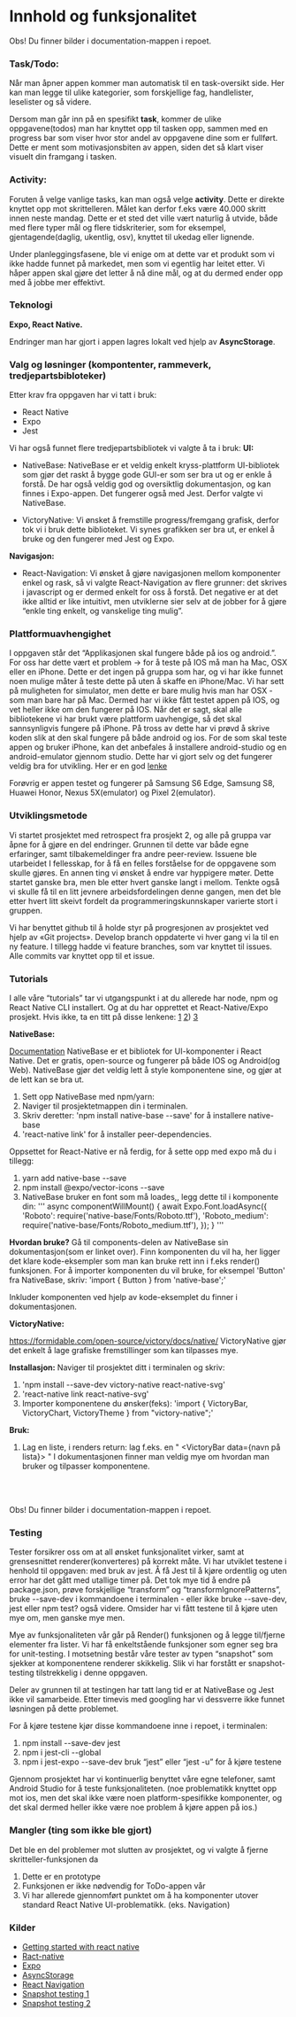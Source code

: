 # Innhold og funksjonalitet
Obs! Du finner bilder i documentation-mappen i repoet.
### Task/Todo:
Når man åpner appen kommer man automatisk til en task-oversikt side. Her kan man legge til ulike kategorier, som forskjellige fag, handlelister, leselister og så videre.

Dersom man går inn på en spesifikt **task**, kommer de ulike oppgavene(todos) man har knyttet opp til tasken opp, sammen med en progress bar som viser hvor stor andel av oppgavene dine som er fullført. Dette er ment som motivasjonsbiten av appen, siden det så klart viser visuelt din framgang i tasken.


### Activity:
Foruten å velge vanlige tasks, kan man også velge **activity**. Dette er direkte knyttet opp mot skrittelleren. Målet kan derfor f.eks være 40.000 skritt innen neste mandag. Dette er et sted det ville vært naturlig å utvide, både med flere typer mål og flere tidskriterier, som for eksempel, gjentagende(daglig, ukentlig, osv), knyttet til ukedag eller lignende.
 
Under planleggingsfasene, ble vi enige om at dette var et produkt som vi ikke hadde funnet på markedet, men som vi egentlig har leitet etter. Vi håper appen skal gjøre det letter å nå dine mål, og at du dermed ender opp med å jobbe mer effektivt.


### Teknologi
**Expo, React Native.**
 
Endringer man har gjort i appen lagres lokalt ved hjelp av **AsyncStorage**.

### Valg og løsninger (kompontenter, rammeverk, tredjepartsbibloteker)
Etter krav fra oppgaven har vi tatt i bruk:
- React Native
- Expo
- Jest

Vi har også funnet flere tredjepartsbibliotek vi valgte å ta i bruk:
**UI:**
- NativeBase:
NativeBase er et veldig enkelt kryss-plattform UI-bibliotek som gjør det raskt å bygge gode GUI-er som ser bra ut og er enkle å forstå. De har også veldig god og oversiktlig dokumentasjon, og kan finnes i Expo-appen. Det fungerer også med Jest. Derfor valgte vi NativeBase.

- VictoryNative:
Vi ønsket å fremstille progress/fremgang grafisk, derfor tok vi i bruk dette biblioteket. Vi synes grafikken ser bra ut, er enkel å bruke og den fungerer med Jest og Expo.

**Navigasjon:**
- React-Navigation:
Vi ønsket å gjøre navigasjonen mellom komponenter enkel og rask, så vi valgte React-Navigation av flere grunner: det skrives i javascript og er dermed enkelt for oss å forstå. Det negative er at det ikke alltid er like intuitivt, men utviklerne sier selv at de jobber for å gjøre “enkle ting enkelt, og vanskelige ting mulig”.


### Plattformuavhengighet
I oppgaven står det “Applikasjonen skal fungere både på ios og android.”. For oss har dette vært et problem -> for å teste på IOS må man ha Mac, OSX eller en iPhone. Dette er det ingen på gruppa som har, og vi har ikke funnet noen mulige måter å teste dette på uten å skaffe en iPhone/Mac. Vi har sett på muligheten for simulator, men dette er bare mulig hvis man har OSX - som man bare har på Mac. Dermed har vi ikke fått testet appen på IOS, og vet heller ikke om den fungerer på IOS. Når det er sagt, skal alle bibliotekene vi har brukt være plattform uavhengige, så det skal sannsynligvis fungere på iPhone.
På tross av dette har vi prøvd å skrive koden slik at den skal fungere på både android og ios.
For de som skal teste appen og bruker iPhone, kan det anbefales å installere android-studio og en android-emulator gjennom studio. Dette har vi gjort selv og det fungerer veldig bra for utvikling. Her er en god [lenke](https://developer.android.com/studio/run/emulator)

Forøvrig er appen testet og fungerer på Samsung S6 Edge, Samsung S8, Huawei Honor, Nexus 5X(emulator) og Pixel 2(emulator).

### Utviklingsmetode
Vi startet prosjektet med retrospect fra prosjekt 2, og alle på gruppa var åpne for å gjøre en del endringer. Grunnen til dette var både egne erfaringer, samt tilbakemeldinger fra andre peer-review. Issuene ble utarbeidet I fellesskap, for å få en felles forståelse for de oppgavene som skulle gjøres.
En annen ting vi ønsket å endre var hyppigere møter. Dette startet ganske bra, men ble etter hvert ganske langt i mellom. Tenkte også vi skulle få til en litt jevnere arbeidsfordelingen denne gangen, men det ble etter hvert litt skeivt fordelt da programmeringskunnskaper varierte stort i gruppen.
 
Vi har benyttet github til å holde styr på progresjonen av prosjektet ved hjelp av «Git projects». Develop branch oppdaterte vi hver gang vi la til en ny feature. I tillegg hadde vi feature branches, som var knyttet til issues. Alle commits var knyttet opp til et issue.
 
### Tutorials
I alle våre “tutorials” tar vi utgangspunkt i at du allerede har node, npm og React Native CLI installert. Og at du har opprettet et React-Native/Expo prosjekt. Hvis ikke, ta en titt på disse lenkene:
[1](https://facebook.github.io/react-native/docs/getting-started.html)
[2](https://www.npmjs.com/))
[3](https://nodejs.org/en/)

**NativeBase:**

[Documentation](https://docs.nativebase.io/docs/GetStarted.html)
NativeBase er et bibliotek for UI-komponenter i React Native. Det er gratis, open-source og fungerer på både IOS og Android(og Web). NativeBase gjør det veldig lett å style komponentene sine, og gjør at de lett kan se bra ut.

1. Sett opp NativeBase med npm/yarn:
2. Naviger til prosjektetmappen din i terminalen. 
3. Skriv deretter: 'npm install native-base --save' for å installere native-base
4. 'react-native link' for å installer peer-dependencies.

Oppsettet for React-Native er nå ferdig, for å sette opp med expo må du i tillegg:
1. yarn add native-base --save
2. npm install @expo/vector-icons --save
3. NativeBase bruker en font som må loades,, legg dette til i komponente din:
'''
async componentWillMount() {
  await Expo.Font.loadAsync({
    \'Roboto\': require(\'native-base/Fonts/Roboto.ttf\'),
    \'Roboto_medium\': require(\'native-base/Fonts/Roboto_medium.ttf\'),
  });
}
'''

**Hvordan bruke?**
Gå til components-delen av NativeBase sin dokumentasjon(som er linket over). Finn komponenten du vil ha, her ligger det klare kode-eksempler som man kan bruke rett inn i f.eks render() funksjonen.
For å importer komponenten du vil bruke, for eksempel 'Button' fra NativeBase, skriv:
'import { Button } from \'native-base\';'

Inkluder komponenten ved hjelp av kode-eksemplet du finner i dokumentasjonen.

**VictoryNative:**

https://formidable.com/open-source/victory/docs/native/
VictoryNative gjør det enkelt å lage grafiske fremstillinger som kan tilpasses mye.

**Installasjon:**
Naviger til prosjektet ditt i terminalen og skriv:
1. 'npm install --save-dev victory-native react-native-svg'
2. 'react-native link react-native-svg'
3. Importer komponentene du ønsker(feks): 'import { VictoryBar, VictoryChart, VictoryTheme } from "victory-native";'

**Bruk:**
1. Lag en liste, i renders return: lag f.eks. en 
"<VictoryChart>
   <VictoryBar data={navn på lista}>
</VictoryChart>"
I dokumentasjonen finner man veldig mye om hvordan man bruker og tilpasser komponentene.



<br><br>

Obs! Du finner bilder i documentation-mappen i repoet.
### Testing
Tester forsikrer oss om at all ønsket funksjonalitet virker, samt at grensesnittet renderer(konverteres) på korrekt måte. Vi har utviklet testene i henhold til oppgaven: med bruk av jest. Å få Jest til å kjøre ordentlig og uten error har det gått med utallige timer på. Det tok mye tid å endre på package.json, prøve forskjellige “transform” og “transformIgnorePatterns”, bruke --save-dev i kommandoene i terminalen - eller ikke bruke --save-dev, jest eller npm test? også videre. Omsider har vi fått testene til å kjøre uten mye om, men ganske mye men.

Mye av funksjonaliteten vår går på Render() funksjonen og å legge til/fjerne elementer fra lister. Vi har få enkeltstående funksjoner som egner seg bra for unit-testing. I motsetning består våre tester av typen “snapshot” som sjekker at komponentene renderer skikkelig. Slik vi har forstått er snapshot-testing tilstrekkelig i denne oppgaven.

Deler av grunnen til at testingen har tatt lang tid er at NativeBase og Jest ikke vil samarbeide. Etter timevis med googling har vi dessverre ikke funnet løsningen på dette problemet. 

For å kjøre testene kjør disse kommandoene inne i repoet, i terminalen:

1. npm install --save-dev jest
2. npm i jest-cli --global
3. npm i jest-expo --save-dev
bruk “jest” eller “jest -u” for å kjøre testene

Gjennom prosjektet har vi kontinuerlig benyttet våre egne telefoner, samt Android Studio for å teste funksjonaliteten. (noe problematikk knyttet opp mot ios, men det skal ikke være noen platform-spesifikke komponenter, og det skal dermed heller ikke være noe problem å kjøre appen på ios.) 


### Mangler (ting som ikke ble gjort)
Det ble en del problemer mot slutten av prosjektet, og vi valgte å fjerne skritteller-funksjonen da 
1) Dette er en prototype 
2) Funksjonen er ikke nødvendig for ToDo-appen vår 
3) Vi har allerede gjennomført punktet om å ha komponenter utover standard React Native UI-problematikk. (eks. Navigation)


### Kilder
- [Getting started with react native](https://www.safaribooksonline.com/library/view/getting-started-with/9781785885181/ch01.html)
- [Ract-native](https://facebook.github.io/react-native/)
- [Expo](https://expo.io/)
- [AsyncStorage](https://facebook.github.io/react-native/docs/asyncstorage.html)
- [React Navigation](https://reactnavigation.org/docs/en/getting-started.html) 
- [Snapshot testing 1](https://jestjs.io/docs/en/snapshot-testing)
- [Snapshot testing 2](https://scotch.io/tutorials/writing-snapshot-tests-for-react-components-with-jest)
 

